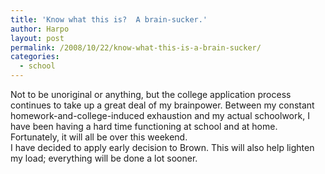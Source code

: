 ```yaml
---
title: 'Know what this is?  A brain-sucker.'
author: Harpo
layout: post
permalink: /2008/10/22/know-what-this-is-a-brain-sucker/
categories:
  - school
---
```

Not to be unoriginal or anything, but the college application process continues to take up a great deal of my brainpower. Between my constant homework-and-college-induced exhaustion and my actual schoolwork, I have been having a hard time functioning at school and at home. Fortunately, it will all be over this weekend.  
I have decided to apply early decision to Brown. This will also help lighten my load; everything will be done a lot sooner.